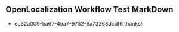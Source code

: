 ## OpenLocalization Workflow Test MarkDown
* ec32a009-5a67-45a7-9732-6a73268dcdf6 thanks!

<!--HONumber=Jul16_HO5-->


